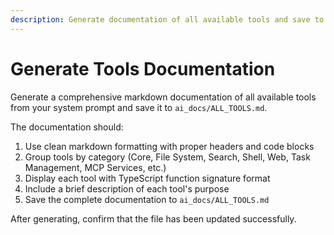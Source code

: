 ```yaml
---
description: Generate documentation of all available tools and save to ai_docs/ALL_TOOLS.md
---
```


# Generate Tools Documentation

Generate a comprehensive markdown documentation of all available tools from your system prompt and save it to `ai_docs/ALL_TOOLS.md`.

The documentation should:
1. Use clean markdown formatting with proper headers and code blocks
2. Group tools by category (Core, File System, Search, Shell, Web, Task Management, MCP Services, etc.)
3. Display each tool with TypeScript function signature format
4. Include a brief description of each tool's purpose
5. Save the complete documentation to `ai_docs/ALL_TOOLS.md`

After generating, confirm that the file has been updated successfully.
